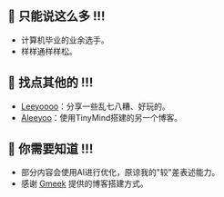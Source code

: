 ## 👋 只能说这么多 !!!
- 计算机毕业的业余选手。
- 样样通样样松。
## 🔗 找点其他的 !!!
- [Leeyoooo](https://leeyoooo.pages.dev/)：分享一些乱七八糟、好玩的。
- [Aleeyoo](https://tinymind.me/Aleeyoo)：使用TinyMind搭建的另一个博客。
## 📣 你需要知道 !!!
- 部分内容会使用AI进行优化，原谅我的"较"差表述能力。
- 感谢 [Gmeek](https://meekdai.com/[Gmeek](https://meekdai.com/Gmeek.html).html) 提供的博客搭建方式。